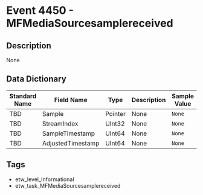 # Event 4450 - MFMediaSourcesamplereceived

## Description
None

## Data Dictionary
|Standard Name|Field Name|Type|Description|Sample Value|
|---|---|---|---|---|
|TBD|Sample|Pointer|None|`None`|
|TBD|StreamIndex|UInt32|None|`None`|
|TBD|SampleTimestamp|UInt64|None|`None`|
|TBD|AdjustedTimestamp|UInt64|None|`None`|

## Tags
* etw_level_Informational
* etw_task_MFMediaSourcesamplereceived